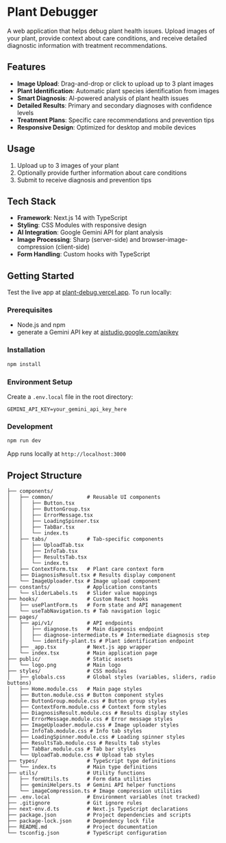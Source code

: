 # Plant Debugger

A web application that helps debug plant health issues. Upload images of your plant, provide context about care conditions, and receive detailed diagnostic information with treatment recommendations.

## Features

- **Image Upload**: Drag-and-drop or click to upload up to 3 plant images
- **Plant Identification**: Automatic plant species identification from images
- **Smart Diagnosis**: AI-powered analysis of plant health issues
- **Detailed Results**: Primary and secondary diagnoses with confidence levels
- **Treatment Plans**: Specific care recommendations and prevention tips
- **Responsive Design**: Optimized for desktop and mobile devices

## Usage
1. Upload up to 3 images of your plant
2. Optionally provide further information about care conditions
3. Submit to receive diagnosis and prevention tips

## Tech Stack
- **Framework**: Next.js 14 with TypeScript
- **Styling**: CSS Modules with responsive design
- **AI Integration**: Google Gemini API for plant analysis
- **Image Processing**: Sharp (server-side) and browser-image-compression (client-side)
- **Form Handling**: Custom hooks with TypeScript

## Getting Started

Test the live app at [plant-debug.vercel.app](https://plant-debug.vercel.app/). To run locally:

### Prerequisites
- Node.js and npm
- generate a Gemini API key at [aistudio.google.com/apikey](https://aistudio.google.com/apikey)

### Installation
```bash
npm install
```

### Environment Setup
Create a `.env.local` file in the root directory:
```env
GEMINI_API_KEY=your_gemini_api_key_here
```

### Development
```bash
npm run dev
```
App runs locally at `http://localhost:3000`

## Project Structure

```
├── components/
│   ├── common/           # Reusable UI components
│   │   ├── Button.tsx
│   │   ├── ButtonGroup.tsx
│   │   ├── ErrorMessage.tsx
│   │   ├── LoadingSpinner.tsx
│   │   ├── TabBar.tsx
│   │   └── index.ts
│   ├── tabs/             # Tab-specific components
│   │   ├── UploadTab.tsx
│   │   ├── InfoTab.tsx
│   │   ├── ResultsTab.tsx
│   │   └── index.ts
│   ├── ContextForm.tsx   # Plant care context form
│   ├── DiagnosisResult.tsx # Results display component
│   └── ImageUploader.tsx # Image upload component
├── constants/            # Application constants
│   └── sliderLabels.ts   # Slider value mappings
├── hooks/                # Custom React hooks
│   ├── usePlantForm.ts   # Form state and API management
│   └── useTabNavigation.ts # Tab navigation logic
├── pages/
│   ├── api/v1/           # API endpoints
│   │   ├── diagnose.ts   # Main diagnosis endpoint
│   │   ├── diagnose-intermediate.ts # Intermediate diagnosis step
│   │   └── identify-plant.ts # Plant identification endpoint
│   ├── _app.tsx          # Next.js app wrapper
│   └── index.tsx         # Main application page
├── public/               # Static assets
│   └── logo.png          # Main logo
├── styles/               # CSS modules
│   ├── globals.css       # Global styles (variables, sliders, radio buttons)
│   ├── Home.module.css   # Main page styles
│   ├── Button.module.css # Button component styles
│   ├── ButtonGroup.module.css # Button group styles
│   ├── ContextForm.module.css # Context form styles
│   ├── DiagnosisResult.module.css # Results display styles
│   ├── ErrorMessage.module.css # Error message styles
│   ├── ImageUploader.module.css # Image uploader styles
│   ├── InfoTab.module.css # Info tab styles
│   ├── LoadingSpinner.module.css # Loading spinner styles
│   ├── ResultsTab.module.css # Results tab styles
│   ├── TabBar.module.css # Tab bar styles
│   └── UploadTab.module.css # Upload tab styles
├── types/                # TypeScript type definitions
│   └── index.ts          # Main type definitions
├── utils/                # Utility functions
│   ├── formUtils.ts      # Form data utilities
│   ├── geminiHelpers.ts  # Gemini API helper functions
│   └── imageCompression.ts # Image compression utilities
├── .env.local            # Environment variables (not tracked)
├── .gitignore            # Git ignore rules
├── next-env.d.ts         # Next.js TypeScript declarations
├── package.json          # Project dependencies and scripts
├── package-lock.json     # Dependency lock file
├── README.md             # Project documentation
└── tsconfig.json         # TypeScript configuration
```


